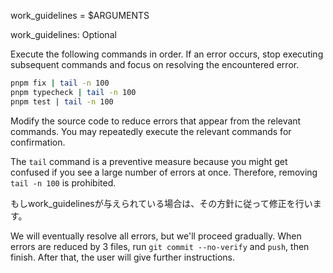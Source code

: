 work_guidelines = $ARGUMENTS

work_guidelines: Optional

Execute the following commands in order. If an error occurs, stop executing subsequent commands and focus on resolving the encountered error.

```bash
pnpm fix | tail -n 100
pnpm typecheck | tail -n 100
pnpm test | tail -n 100
```

Modify the source code to reduce errors that appear from the relevant commands. You may repeatedly execute the relevant commands for confirmation.

The `tail` command is a preventive measure because you might get confused if you see a large number of errors at once. Therefore, removing `tail -n 100` is prohibited.

もしwork_guidelinesが与えられている場合は、その方針に従って修正を行います。

We will eventually resolve all errors, but we'll proceed gradually. When errors are reduced by 3 files, run `git commit --no-verify` and `push`, then finish. After that, the user will give further instructions.

